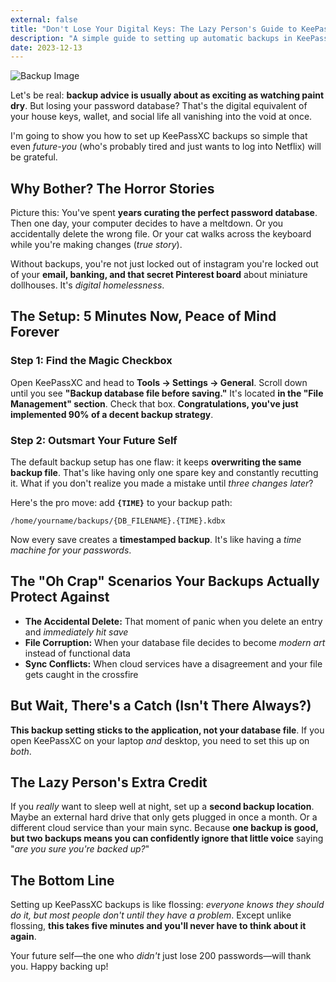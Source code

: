 ```yaml
---
external: false
title: "Don't Lose Your Digital Keys: The Lazy Person's Guide to KeePassXC Backups"
description: "A simple guide to setting up automatic backups in KeePassXC to protect your password database."
date: 2023-12-13
---
```


![Backup Image](/images/be8d0fae-91c6-4a1b-8c50-cb1459c0ec31.webp)

Let's be real: **backup advice is usually about as exciting as watching paint dry**. But losing your password database? That's the digital equivalent of your house keys, wallet, and social life all vanishing into the void at once.

I'm going to show you how to set up KeePassXC backups so simple that even *future-you* (who's probably tired and just wants to log into Netflix) will be grateful.

## Why Bother? The Horror Stories

Picture this: You've spent **years curating the perfect password database**. Then one day, your computer decides to have a meltdown. Or you accidentally delete the wrong file. Or your cat walks across the keyboard while you're making changes (*true story*).

Without backups, you're not just locked out of instagram you're locked out of your **email, banking, and that secret Pinterest board** about miniature dollhouses. It's *digital homelessness*.

## The Setup: 5 Minutes Now, Peace of Mind Forever


### Step 1: Find the Magic Checkbox
Open KeePassXC and head to **Tools → Settings → General**. Scroll down until you see **"Backup database file before saving."** It's located **in the "File Management" section**. Check that box. **Congratulations, you've just implemented 90% of a decent backup strategy**.

### Step 2: Outsmart Your Future Self
The default backup setup has one flaw: it keeps **overwriting the same backup file**. That's like having only one spare key and constantly recutting it. What if you don't realize you made a mistake until *three changes later*?

Here's the pro move: add **`{TIME}`** to your backup path:
```plaintext
/home/yourname/backups/{DB_FILENAME}.{TIME}.kdbx
```


Now every save creates a **timestamped backup**. It's like having a *time machine for your passwords*.

## The "Oh Crap" Scenarios Your Backups Actually Protect Against

- **The Accidental Delete:** That moment of panic when you delete an entry and *immediately hit save*
- **File Corruption:** When your database file decides to become *modern art* instead of functional data
- **Sync Conflicts:** When cloud services have a disagreement and your file gets caught in the crossfire

## But Wait, There's a Catch (Isn't There Always?)

**This backup setting sticks to the application, not your database file**. If you open KeePassXC on your laptop *and* desktop, you need to set this up on *both*. 

## The Lazy Person's Extra Credit

If you *really* want to sleep well at night, set up a **second backup location**. Maybe an external hard drive that only gets plugged in once a month. Or a different cloud service than your main sync. Because **one backup is good, but two backups means you can confidently ignore that little voice** saying "*are you sure you're backed up?*"

## The Bottom Line

Setting up KeePassXC backups is like flossing: *everyone knows they should do it, but most people don't until they have a problem*. Except unlike flossing, **this takes five minutes and you'll never have to think about it again**.

Your future self—the one who *didn't* just lose 200 passwords—will thank you. Happy backing up!